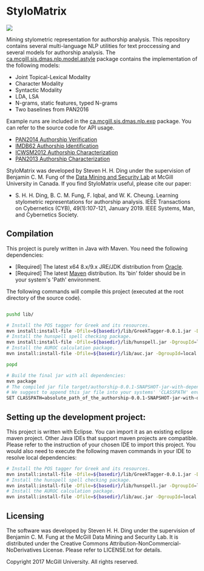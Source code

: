 StyloMatrix
===========

![](https://user-images.githubusercontent.com/8474647/31106051-8479ff6a-a7b6-11e7-9c29-9e4f6428521b.jpg)

Mining stylometric representation for authorship analysis. 
This repository contains several multi-language NLP utilities for text proccessing and several models for authorship analysis. The [ca.mcgill.sis.dmas.nlp.model.astyle](https://github.com/McGill-DMaS/StyloMatrix/tree/master/src/main/java/ca/mcgill/sis/dmas/nlp/model/astyle) package contains the implementation of the following models:

* Joint Topical-Lexical Modality
* Character Modality
* Syntactic Modality
* LDA, LSA
* N-grams, static features, typed N-grams
* Two baselines from PAN2016

Example runs are included in the [ca.mcgill.sis.dmas.nlp.exp](https://github.com/McGill-DMaS/StyloMatrix/tree/master/src/main/java/ca/mcgill/sis/dmas/nlp/exp) package. You can refer to the source code for API usage.

* [PAN2014 Authorship Verification](https://github.com/McGill-DMaS/StyloMatrix/tree/master/src/main/java/ca/mcgill/sis/dmas/nlp/exp/pan2014av)
* [IMDB62 Authorship Identification](https://github.com/McGill-DMaS/StyloMatrix/tree/master/src/main/java/ca/mcgill/sis/dmas/nlp/exp/imdb)
* [ICWSM2012 Authorship Characterization](https://github.com/McGill-DMaS/StyloMatrix/tree/master/src/main/java/ca/mcgill/sis/dmas/nlp/exp/icwsm2012)
* [PAN2013 Authorship Characterization](https://github.com/McGill-DMaS/StyloMatrix/tree/master/src/main/java/ca/mcgill/sis/dmas/nlp/exp/pan2013ap)

StyloMatrix was developed by Steven H. H. Ding under the supervision of Benjamin C. M. Fung of the [Data Mining and Security Lab](http://dmas.lab.mcgill.ca/) at McGill University in Canada. If you find StyloMatrix useful, please cite our paper:

* S. H. H. Ding, B. C. M. Fung, F. Iqbal, and W. K. Cheung. Learning stylometric representations for authorship analysis. IEEE Transactions on Cybernetics (CYB), 49(1):107-121, January 2019. IEEE Systems, Man, and Cybernetics Society.

## Compilation
This project is purely written in Java with Maven. You need the following dependencies:
* [Required] The latest x64 8.x/9.x JRE/JDK distribution from [Oracle](http://www.oracle.com/technetwork/java/javase/downloads/index.html).
* [Required] The latest [Maven](https://maven.apache.org/) distribution. Its 'bin' folder should be in your system's 'Path' environment. 

The following commands will compile this project (executed at the root directory of the source code).
```bash

pushd lib/

# Install the POS tagger for Greek and its resources.
mvn install:install-file -Dfile=${basedir}/lib/GreekTagger-0.0.1.jar -DgroupId=local -DartifactId=greek-tagger -Dversion=0.0.1 -Dpackaging=jar
# Install the hunspell spell checking package.
mvn install:install-file -Dfile=${basedir}/lib/hunspell.jar -DgroupId=local -DartifactId=hunspell -Dversion=0.0.1 -Dpackaging=jar
# Install the AUROC calculation package.
mvn install:install-file -Dfile=${basedir}/lib/auc.jar -DgroupId=local -DartifactId=auc -Dversion=0.0.1 -Dpackaging=jar

popd 

# Build the final jar with all dependencies:
mvn package
# The compiled jar file target/authorship-0.0.1-SNAPSHOT-jar-with-dependencies.jar contains all the dependencies. 
# We suggest to append this jar file into your systems' 'CLASSPATH' environment variable for this session:
SET CLASSPATH=absolute_path_of_the_authorship-0.0.1-SNAPSHOT-jar-with-dependencies.jar
```

## Setting up the development project:
This project is written with Eclipse. You can import it as an existing eclipse maven project. Other Java IDEs that support maven projects are compatible. Please refer to the instruction of your chosen IDE to import this project. You would also need to execute the following maven commands in your IDE to resolve local dependencies:

```bash
# Install the POS tagger for Greek and its resources.
mvn install:install-file -Dfile=${basedir}/lib/GreekTagger-0.0.1.jar -DgroupId=local -DartifactId=greek-tagger -Dversion=0.0.1 -Dpackaging=jar
# Install the hunspell spell checking package.
mvn install:install-file -Dfile=${basedir}/lib/hunspell.jar -DgroupId=local -DartifactId=hunspell -Dversion=0.0.1 -Dpackaging=jar
# Install the AUROC calculation package.
mvn install:install-file -Dfile=${basedir}/lib/auc.jar -DgroupId=local -DartifactId=auc -Dversion=0.0.1 -Dpackaging=jar
```


## Licensing

The software was developed by Steven H. H. Ding under the supervision of Benjamin C. M. Fung at the McGill Data Mining and Security Lab. It is distributed under the Creative Commons Attribution-NonCommercial-NoDerivatives License. Please refer to LICENSE.txt for details.

Copyright 2017 McGill University. 
All rights reserved.
